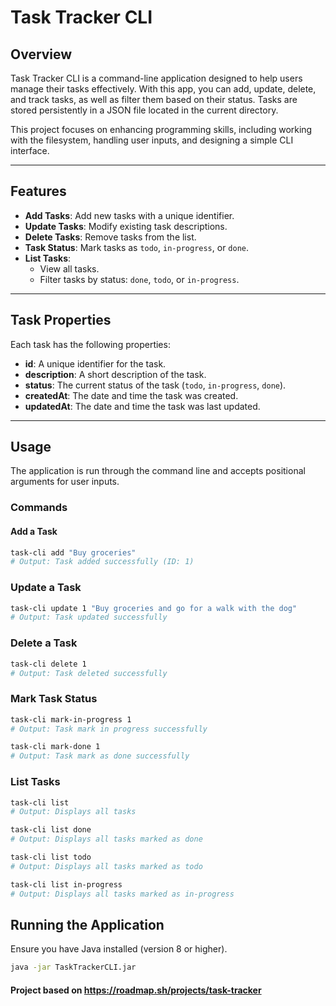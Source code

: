 # Task Tracker CLI

## Overview

Task Tracker CLI is a command-line application designed to help users manage their tasks effectively. With this app, you can add, update, delete, and track tasks, as well as filter them based on their status. Tasks are stored persistently in a JSON file located in the current directory.

This project focuses on enhancing programming skills, including working with the filesystem, handling user inputs, and designing a simple CLI interface.

---

## Features

- **Add Tasks**: Add new tasks with a unique identifier.
- **Update Tasks**: Modify existing task descriptions.
- **Delete Tasks**: Remove tasks from the list.
- **Task Status**: Mark tasks as `todo`, `in-progress`, or `done`.
- **List Tasks**:
    - View all tasks.
    - Filter tasks by status: `done`, `todo`, or `in-progress`.

---

## Task Properties

Each task has the following properties:

- **id**: A unique identifier for the task.
- **description**: A short description of the task.
- **status**: The current status of the task (`todo`, `in-progress`, `done`).
- **createdAt**: The date and time the task was created.
- **updatedAt**: The date and time the task was last updated.

---

## Usage

The application is run through the command line and accepts positional arguments for user inputs.

### Commands

#### Add a Task
```bash
task-cli add "Buy groceries"
# Output: Task added successfully (ID: 1)
```

### Update a Task
```bash
task-cli update 1 "Buy groceries and go for a walk with the dog"
# Output: Task updated successfully
```

### Delete a Task
```bash
task-cli delete 1
# Output: Task deleted successfully
```

### Mark Task Status
```bash
task-cli mark-in-progress 1
# Output: Task mark in progress successfully

task-cli mark-done 1
# Output: Task mark as done successfully
```

### List Tasks
```bash
task-cli list 
# Output: Displays all tasks

task-cli list done 
# Output: Displays all tasks marked as done

task-cli list todo
# Output: Displays all tasks marked as todo

task-cli list in-progress
# Output: Displays all tasks marked as in-progress
```

## Running the Application
Ensure you have Java installed (version 8 or higher).

```bash
java -jar TaskTrackerCLI.jar
```

#### Project based on https://roadmap.sh/projects/task-tracker


